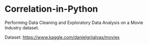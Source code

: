 # Correlation-in-Python
Performing Data Cleaning and Exploratory Data Analysis on a Movie Industry dataset.

Dataset: https://www.kaggle.com/danielgrijalvas/movies
